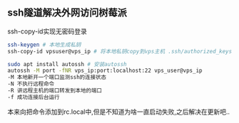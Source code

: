 ## ssh隧道解决外网访问树莓派

ssh-copy-id实现无密码登录

```bash
ssh-keygen # 本地生成私钥
ssh-copy-id vpsuser@vps_ip # 将本地私钥copy到vps主机 .ssh/authorized_keys
```



```bash
sudo apt install autossh # 安装autossh
autossh -M port -fNR vps_ip:port:localhost:22 vps_user@vps_ip
-M 本地新开一个端口监测ssh的连接状态
-N 不执行远程命令
-R 讲远程主机的端口转发到本地的端口
-f 成功连接后台运行
```

本来向把命令添加到rc.local中,但是不知道为啥一直启动失败,之后解决在更新吧..

​	

